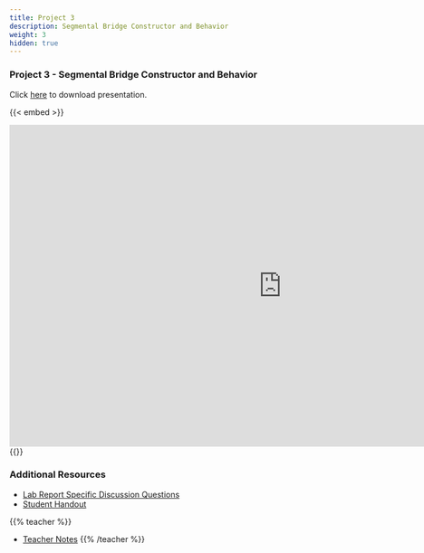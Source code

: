 ```yaml
---
title: Project 3
description: Segmental Bridge Constructor and Behavior
weight: 3
hidden: true
---
```


### Project 3 - Segmental Bridge Constructor and Behavior

Click <a href="https://drive.google.com/open?id=1cRR9FrF8wfWK7fKcMUMdwx-Y691DdylSfZUrWC4yqcg" target="_blank">here</a> to download presentation.

{{< embed >}}

<iframe src="https://docs.google.com/presentation/d/e/2PACX-1vQ06xb6R9atJTEYBhG4IE7yoVqX2VeYxF1hlZcPRl6PNfwxEr1F2rzwpjxNNnNDWH6CEzmZQuQ6igxQ/embed?start=false&loop=false&delayms=3000" frameborder="0" width="960" height="569" allowfullscreen="true" mozallowfullscreen="true" webkitallowfullscreen="true"></iframe>
{{</ embed >}}

### Additional Resources

- <a href="https://drive.google.com/open?id=1d09txdg2w66Yb0Az48Q3xM9s881YZ3qnEn72HJCuw-c" target="_blank">Lab Report Specific Discussion Questions</a>
- <a href="https://drive.google.com/open?id=1DK0HGwi4S96x_MXgyiImy99zx4EYKKVwMO6kgZwblZc" target="_blank">Student Handout</a>

{{% teacher %}}

- <a href="https://drive.google.com/open?id=1utJ9KoU8Yt9e0l-oQ_7R-0miOzDCnILnjWTbGcaxi74" target="_blank">Teacher Notes</a>
  {{% /teacher %}}
